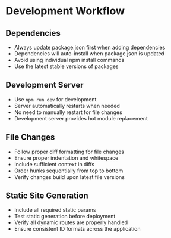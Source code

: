 # Development Workflow

## Dependencies
- Always update package.json first when adding dependencies
- Dependencies will auto-install when package.json is updated
- Avoid using individual npm install commands
- Use the latest stable versions of packages

## Development Server
- Use `npm run dev` for development
- Server automatically restarts when needed
- No need to manually restart for file changes
- Development server provides hot module replacement

## File Changes
- Follow proper diff formatting for file changes
- Ensure proper indentation and whitespace
- Include sufficient context in diffs
- Order hunks sequentially from top to bottom
- Verify changes build upon latest file versions

## Static Site Generation
- Include all required static params
- Test static generation before deployment
- Verify all dynamic routes are properly handled
- Ensure consistent ID formats across the application